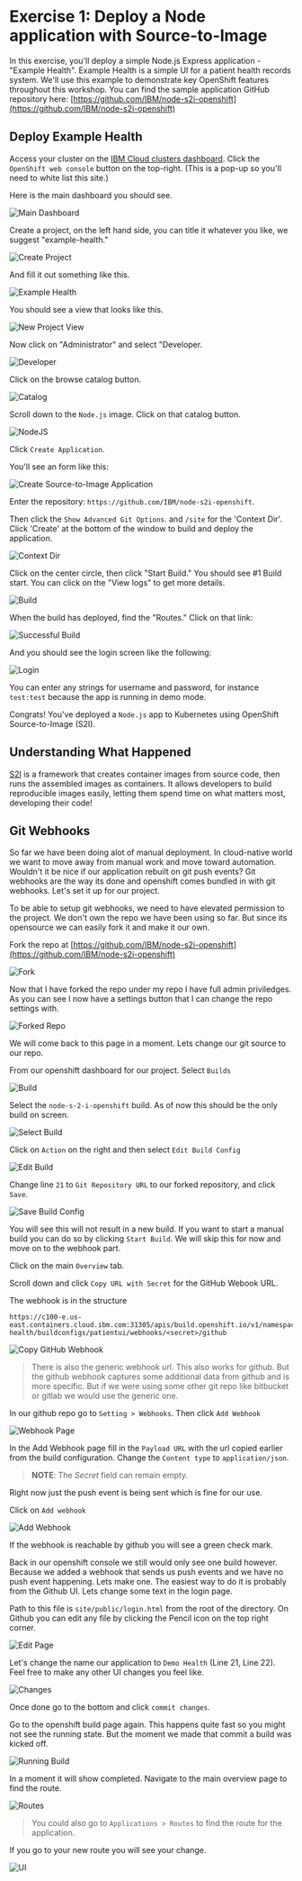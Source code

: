 # Exercise 1: Deploy a Node application with Source-to-Image

In this exercise, you'll deploy a simple Node.js Express application - "Example Health". Example Health is a simple UI for a patient health records system. We'll use this example to demonstrate key OpenShift features throughout this workshop. You can find the sample application GitHub repository here: [https://github.com/IBM/node-s2i-openshift](https://github.com/IBM/node-s2i-openshift)

## Deploy Example Health

Access your cluster on the [IBM Cloud clusters dashboard](https://cloud.ibm.com/kubernetes/clusters). Click the `OpenShift web console` button on the top-right. \(This is a pop-up so you'll need to white list this site.\)

Here is the main dashboard you should see.

![Main Dashboard](../.gitbook/assets/main-dashboard.png)

Create a project, on the left hand side, you can title it whatever you like, we suggest "example-health."

![Create Project](../.gitbook/assets/create-project.png)

And fill it out something like this.

![Example Health](../.gitbook/assets/example-health-create-project.png)

You should see a view that looks like this.

![New Project View](../.gitbook/assets/example-health-new-project.png)

Now click on "Administrator" and select "Developer.

![Developer](../.gitbook/assets/change-to-developer.png)

Click on the browse catalog button.

![Catalog](../.gitbook/assets/developer-catalog.png)

Scroll down to the `Node.js` image. Click on that catalog button.

![NodeJS](../.gitbook/assets/developer-nodejs.png)

Click `Create Application`.

You'll see an form like this:

![Create Source-to-Image Application](../.gitbook/assets/nodejs-gitrepo.png)

Enter the repository: `https://github.com/IBM/node-s2i-openshift`.

Then click the `Show Advanced Git Options`. and `/site` for the 'Context Dir'. Click 'Create' at the bottom of the window to build and deploy the application.

![Context Dir](../.gitbook/assets/nodejs-context.png)

Click on the center circle, then click "Start Build." You should see \#1 Build start. You can click on the "View logs" to get more details.

![Build](../.gitbook/assets/nodejs-build.png)

When the build has deployed, find the "Routes." Click on that link:

![Successful Build](../.gitbook/assets/nodejs-success.png)

And you should see the login screen like the following:

![Login](../.gitbook/assets/nodejs-login.png)

You can enter any strings for username and password, for instance `test:test` because the app is running in demo mode.

Congrats! You've deployed a `Node.js` app to Kubernetes using OpenShift Source-to-Image \(S2I\).

## Understanding What Happened

[S2I](https://docs.openshift.com/container-platform/3.6/architecture/core_concepts/builds_and_image_streams.html#source-build) is a framework that creates container images from source code, then runs the assembled images as containers. It allows developers to build reproducible images easily, letting them spend time on what matters most, developing their code!

## Git Webhooks

So far we have been doing alot of manual deployment. In cloud-native world we want to move away from manual work and move toward automation. Wouldn't it be nice if our application rebuilt on git push events? Git webhooks are the way its done and openshift comes bundled in with git webhooks. Let's set it up for our project.

To be able to setup git webhooks, we need to have elevated permission to the project. We don't own the repo we have been using so far. But since its opensource we can easily fork it and make it our own.

Fork the repo at [https://github.com/IBM/node-s2i-openshift](https://github.com/IBM/node-s2i-openshift)

![Fork](../.gitbook/assets/fork.png)

Now that I have forked the repo under my repo I have full admin priviledges. As you can see I now have a settings button that I can change the repo settings with.

![Forked Repo](../.gitbook/assets/forked-repo.png)

We will come back to this page in a moment. Lets change our git source to our repo.

From our openshift dashboard for our project. Select `Builds`

![Build](../.gitbook/assets/nodejs-build-config.png)

Select the `node-s-2-i-openshift` build. As of now this should be the only build on screen.

![Select Build](../.gitbook/assets/nodejs-build-select.png)

Click on `Action` on the right and then select `Edit Build Config`

![Edit Build](../.gitbook/assets/nodejs-build-edit.png)

Change line `21` to `Git Repository URL` to our forked repository, and click `Save`.

![Save Build Config](../.gitbook/assets/nodejs-build-save.png)

You will see this will not result in a new build. If you want to start a manual build you can do so by clicking `Start Build`. We will skip this for now and move on to the webhook part.

Click on the main `Overview` tab.

Scroll down and click `Copy URL with Secret` for the GitHub Webook URL.

The webhook is in the structure

```text
https://c100-e.us-east.containers.cloud.ibm.com:31305/apis/build.openshift.io/v1/namespaces/example-health/buildconfigs/patientui/webhooks/<secret>/github
```

![Copy GitHub Webhook](../.gitbook/assets/github-url-secret.png)

> There is also the generic webhook url. This also works for github. But the github webhook captures some additional data from github and is more specific. But if we were using some other git repo like bitbucket or gitlab we would use the generic one.

In our github repo go to `Setting > Webhooks`. Then click `Add Webhook`

![Webhook Page](../.gitbook/assets/webhook-page.png)

In the Add Webhook page fill in the `Payload URL` with the url copied earlier from the build configuration. Change the `Content type` to `application/json`.

> **NOTE**: The _Secret_ field can remain empty.

Right now just the push event is being sent which is fine for our use.

Click on `Add webhook`

![Add Webhook](../.gitbook/assets/add-webhook.png)

If the webhook is reachable by github you will see a green check mark.

Back in our openshift console we still would only see one build however. Because we added a webhook that sends us push events and we have no push event happening. Lets make one. The easiest way to do it is probably from the Github UI. Lets change some text in the login page.

Path to this file is `site/public/login.html` from the root of the directory. On Github you can edit any file by clicking the Pencil icon on the top right corner.

![Edit Page](../.gitbook/assets/edit-page.png)

Let's change the name our application to `Demo Health` \(Line 21, Line 22\). Feel free to make any other UI changes you feel like.

![Changes](../.gitbook/assets/changes.png)

Once done go to the bottom and click `commit changes`.

Go to the openshift build page again. This happens quite fast so you might not see the running state. But the moment we made that commit a build was kicked off.

![Running Build](../.gitbook/assets/nodejs-rebuild-webhook.png)

In a moment it will show completed. Navigate to the main overview page to find the route.

![Routes](../.gitbook/assets/nodejs-rebuild-overview.png)

> You could also go to `Applications > Routes` to find the route for the application.

If you go to your new route you will see your change.

![UI](../.gitbook/assets/nodejs-rebuild-updated.png)


